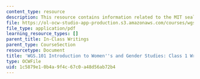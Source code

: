 ```yaml
---
content_type: resource
description: This resource contains information related to the MIT seal controversy.
file: https://ol-ocw-studio-app-production.s3.amazonaws.com/courses/wgs-101-introduction-to-womens-and-gender-studies-fall-2014/1c5879e10b4a9f4c67c0a48d56ab72b4_MITWGS_101F14_InClass1.pdf
file_type: application/pdf
learning_resource_types: []
parent_title: In-Class Writings
parent_type: CourseSection
resourcetype: Document
title: 'WGS.101 Introduction to Women''s and Gender Studies: Class 1 Writing'
type: OCWFile
uid: 1c5879e1-0b4a-9f4c-67c0-a48d56ab72b4
---
```

